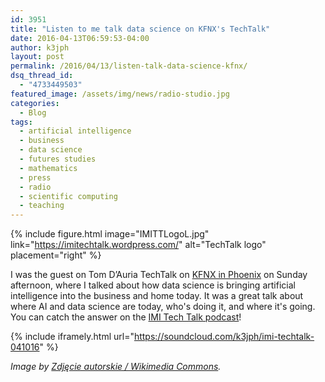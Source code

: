 ```yaml
---
id: 3951
title: "Listen to me talk data science on KFNX's TechTalk"
date: 2016-04-13T06:59:53-04:00
author: k3jph
layout: post
permalink: /2016/04/13/listen-talk-data-science-kfnx/
dsq_thread_id:
  - "4733449503"
featured_image: /assets/img/news/radio-studio.jpg
categories:
  - Blog
tags:
  - artificial intelligence
  - business
  - data science
  - futures studies
  - mathematics
  - press
  - radio
  - scientific computing
  - teaching
---
```


{% include figure.html image="IMITTLogoL.jpg" link="https://imitechtalk.wordpress.com/" alt="TechTalk logo" placement="right" %}

I was the guest on Tom D’Auria TechTalk on [KFNX in Phoenix](http://www.1100kfnx.com/index.php?/blog/article/imi_tech_talk_sunday_3pm/) on Sunday afternoon, where I talked about how data science is bringing artificial intelligence into the business and home today.  It was a great talk about where AI and data science are today, who's doing it, and where it's going.  You can catch the answer on the [IMI Tech Talk podcast](https://imitechtalk.wordpress.com/)!

{% include iframely.html url="https://soundcloud.com/k3jph/imi-techtalk-041016" %}

_Image by [Zdjęcie autorskie / Wikimedia Commons](https://commons.wikimedia.org/wiki/File:Studio_rmf_classic.jpg)._
